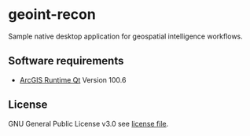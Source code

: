 # geoint-recon
Sample native desktop application for geospatial intelligence workflows.

## Software requirements
- [ArcGIS Runtime Qt](https://developers.arcgis.com/qt/) Version 100.6

## License
GNU General Public License v3.0 see [license file](https://github.com/esride-jts/geoint-recon/blob/master/LICENSE).
